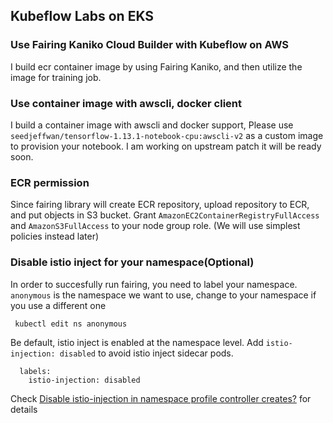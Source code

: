 ## Kubeflow Labs on EKS

### Use Fairing Kaniko Cloud Builder with Kubeflow on AWS
I build ecr container image by using Fairing Kaniko, and then utilize the image for training job.

### Use container image with awscli, docker client

I build a container image with awscli and docker support, Please use `seedjeffwan/tensorflow-1.13.1-notebook-cpu:awscli-v2` as a custom image to provision your notebook. I am working on upstream patch it will be ready soon.


### ECR permission

Since fairing library will create ECR repository, upload repository to ECR, and put objects in S3 bucket. Grant `AmazonEC2ContainerRegistryFullAccess` and `AmazonS3FullAccess` to your node group role.  (We will use simplest policies instead later)

### Disable istio inject for your namespace(Optional)
In order to succesfully run fairing, you need to label your namespace. `anonymous` is the namespace we want to use, change to your namespace if you use a different one

```
 kubectl edit ns anonymous
```

Be default, istio inject is enabled at the namespace level. Add `istio-injection: disabled` to avoid istio inject sidecar pods.

```
  labels:
    istio-injection: disabled
```

Check [Disable istio-injection in namespace profile controller creates?](https://github.com/kubeflow/kubeflow/issues/3935) for details
